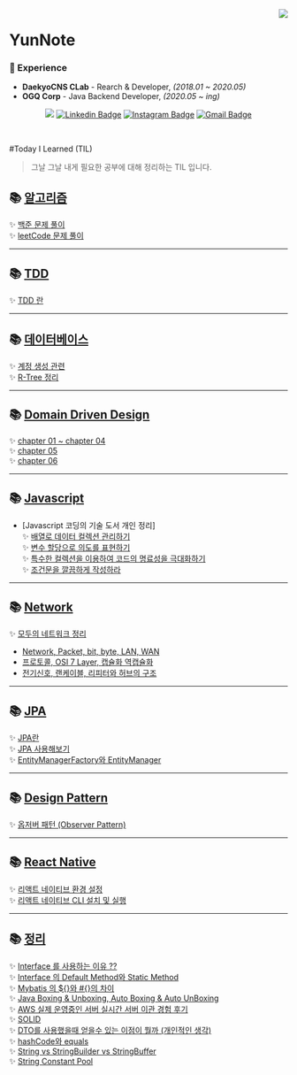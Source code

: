 <div align="right">
   <img src="https://komarev.com/ghpvc/?username=yunnote&&style=flat-square" align="right" />
</div>  

<div>
   <h1><strong>YunNote</strong></h1>
</div>




### 💫 Experience

- **DaekyoCNS CLab** - Rearch & Developer, *(2018.01 ~ 2020.05)*
- **OGQ Corp** - Java Backend Developer, *(2020.05 ~ ing)*

<div align=center>

<a href="https://velog.io/@yundleyundle" target="_blank"><img src="https://img.shields.io/badge/Velog-20c997?style=flat-square&logo=Vimeo&logoColor=white"/></a>
[![Linkedin Badge](https://img.shields.io/badge/-LinkedIn-blue?style=flat-square&logo=Linkedin&logoColor=white&link=https://www.linkedin.com/in/%EC%9C%A4%EC%A7%84-%EC%B5%9C-6a9092115/)](https://www.linkedin.com/in/%EC%9C%A4%EC%A7%84-%EC%B5%9C-6a9092115/)
[![Instagram Badge](https://img.shields.io/badge/-Instagram-dd2a7b?style=flat-square&logo=instagram&logoColor=white&link=https://www.instagram.com/lv.28_0c9y2j5/)](https://www.instagram.com/lv.28_0c9y2j5/)
[![Gmail Badge](https://img.shields.io/badge/-Gmail-d14836?style=flat-square&logo=Gmail&logoColor=white&link=mailto:zzdd1558@gmail.com)](mailto:zzdd1558@gmail.com)
</div>


<br/>  


#Today I Learned (TIL)
> 그날 그날 내게 필요한 공부에 대해 정리하는 TIL 입니다.


## 📚 [알고리즘](https://github.com/YunNote/TIL/tree/master/Algorithm)
✨ [백준 문제 풀이](https://github.com/YunNote/TIL/tree/master/Algorithm/baekjoon) <br>
✨ [leetCode 문제 풀이](https://github.com/YunNote/TIL/tree/master/Algorithm/leetCode) <br>

<hr>

## 📚 [TDD](https://github.com/YunNote/TIL/tree/master/TDD)
✨ [TDD 란](https://github.com/YunNote/TIL/tree/master/TDD/TDD%EB%9E%80) <br>

<hr>

## 📚 [데이터베이스](https://github.com/YunNote/TIL/tree/master/Database)
✨ [계정 생성 관련](https://github.com/YunNote/TIL/tree/master/Database/%EA%B3%84%EC%A0%95%20%EC%84%A4%EC%A0%95%20%EA%B4%80%EB%A0%A8) <br>
✨ [R-Tree 정리](https://github.com/YunNote/TIL/tree/master/Database/R-Tree%20%EC%A0%95%EB%A6%AC) <br>


<hr>

## 📚 [Domain Driven Design](https://github.com/YunNote/TIL/tree/master/DomainDrivenDesign)
✨ [chapter 01 ~ chapter 04](https://github.com/YunNote/TIL/tree/master/DomainDrivenDesign/chapter_01_to_04) <br>
✨ [chapter 05](https://github.com/YunNote/TIL/tree/master/DomainDrivenDesign/chapter_05) <br>
✨ [chapter 06](https://github.com/YunNote/TIL/tree/master/DomainDrivenDesign/chapter_06) <br>

<hr>

## 📚 [Javascript](https://github.com/YunNote/TIL/tree/master/Javascript)
 - [Javascript 코딩의 기술 도서 개인 정리]<br>
    ✨ [배열로 데이터 컬렉션 관리하기](https://github.com/YunNote/TIL/tree/master/Javascript/%EB%B0%B0%EC%97%B4%EB%A1%9C%20%EB%8D%B0%EC%9D%B4%ED%84%B0%20%EC%BB%AC%EB%A0%89%EC%85%98%EC%9D%84%20%EA%B4%80%EB%A6%AC%ED%95%98%EB%9D%BC) <br>
    ✨ [변수 할당으로 의도를 표현하기](https://github.com/YunNote/TIL/tree/master/Javascript/%EB%B3%80%EC%88%98%20%ED%95%A0%EB%8B%B9%EC%9C%BC%EB%A1%9C%20%EC%9D%98%EB%8F%84%EB%A5%BC%20%ED%91%9C%ED%98%84%ED%95%98%EB%9D%BC) <br>
   ✨ [특수한 컬렉션을 이용하여 코드의 명료성을 극대화하기](https://github.com/YunNote/TIL/tree/master/Javascript/%ED%8A%B9%EC%88%98%ED%95%9C%20%EC%BB%AC%EB%A0%89%EC%85%98%EC%9D%84%20%EC%9D%B4%EC%9A%A9%ED%95%B4%20%EC%BD%94%EB%93%9C%20%EB%AA%85%EB%A3%8C%EC%84%B1%EC%9D%84%20%EA%B7%B9%EB%8C%80%ED%99%94%ED%95%98%EB%9D%BC) <br>
   ✨ [조건문을 깔끔하게 작성하라](https://github.com/YunNote/TIL/tree/master/Javascript/%EC%A1%B0%EA%B1%B4%EB%AC%B8%EC%9D%84%20%EA%B9%94%EB%81%94%ED%95%98%EA%B2%8C%20%EC%9E%91%EC%84%B1%ED%95%98%EB%9D%BC) <br>
<hr>

## 📚 [Network](https://github.com/YunNote/TIL/tree/master/Network)

✨ [모두의 네트워크 정리](https://github.com/YunNote/TIL/tree/master/Network/%EB%AA%A8%EB%91%90%EC%9D%98%20%EB%84%A4%ED%8A%B8%EC%9B%8C%ED%81%AC%20%EC%A0%95%EB%A6%AC)
  -  [Network, Packet, bit, byte, LAN, WAN](https://github.com/YunNote/TIL/blob/master/Network/%EB%AA%A8%EB%91%90%EC%9D%98%20%EB%84%A4%ED%8A%B8%EC%9B%8C%ED%81%AC%20%EC%A0%95%EB%A6%AC/Chapter01.md)
  -  [프로토콜, OSI 7 Layer, 캡슐화 역캡슐화](https://github.com/YunNote/TIL/blob/master/Network/%EB%AA%A8%EB%91%90%EC%9D%98%20%EB%84%A4%ED%8A%B8%EC%9B%8C%ED%81%AC%20%EC%A0%95%EB%A6%AC/Chapter02.md)
  -  [전기신호, 랜케이블, 리피터와 허브의 구조](https://github.com/YunNote/TIL/blob/master/Network/%EB%AA%A8%EB%91%90%EC%9D%98%20%EB%84%A4%ED%8A%B8%EC%9B%8C%ED%81%AC%20%EC%A0%95%EB%A6%AC/Chapter02.md)
    

<hr>

## 📚 [JPA](https://github.com/YunNote/TIL/tree/master/JPA)

 ✨ [JPA란](https://github.com/YunNote/TIL/blob/master/JPA/01_JPA%EB%9E%80.md) <br>
 ✨ [JPA 사용해보기](https://github.com/YunNote/TIL/tree/master/JPA/02_JPA%EC%82%AC%EC%9A%A9%ED%95%B4%EB%B3%B4%EA%B8%B0) <br>
 ✨ [EntityManagerFactory와 EntityManager](https://github.com/YunNote/TIL/blob/master/Network/%EB%AA%A8%EB%91%90%EC%9D%98%20%EB%84%A4%ED%8A%B8%EC%9B%8C%ED%81%AC%20%EC%A0%95%EB%A6%AC/Chapter03.md) <br>



<hr>

## 📚 [Design Pattern](https://github.com/YunNote/TIL/tree/master/DesignPattern)
 
✨ [옵저버 패턴 (Observer Pattern)](https://github.com/YunNote/TIL/tree/master/DesignPattern/ObserverPattern)

<hr>

## 📚 [React Native](https://github.com/YunNote/TIL/tree/master/ReactNative)

✨ [리액트 네이티브 환경 설정](https://github.com/YunNote/TIL/tree/master/ReactNative/Install_ReactNative_Manual) <br>
✨ [리액트 네이티브 CLI 설치 및 실행](https://github.com/YunNote/TIL/tree/master/ReactNative/Install_ReactNative_CLI) <br>

<hr>

## 📚 [정리](https://github.com/YunNote/TIL/tree/master/정리)
✨ [Interface 를 사용하는 이유 ??](https://github.com/YunNote/TIL/tree/master/%EC%A0%95%EB%A6%AC/Interface%EB%A5%BC%20%EC%82%AC%EC%9A%A9%ED%95%98%EB%8A%94%20%EC%9D%B4%EC%9C%A0) <br>
✨ [Interface 의 Default Method와 Static Method](https://github.com/YunNote/TIL/tree/master/%EC%A0%95%EB%A6%AC/Interface%EC%9D%98%20Default%20Method) <br>
✨ [Mybatis 의 ${}와 #{}의 차이 ](https://github.com/YunNote/TIL/tree/master/%EC%A0%95%EB%A6%AC/Mybatis%EC%9D%98%20%24%EC%99%80%23%EC%9D%98%20%EC%B0%A8%EC%9D%B4) <br>
✨ [Java Boxing & Unboxing, Auto Boxing & Auto UnBoxing ](https://github.com/YunNote/TIL/tree/master/%EC%A0%95%EB%A6%AC/%EB%B0%95%EC%8B%B1%EA%B3%BC%20%EC%96%B8%EB%B0%95%EC%8B%B1) <br>
✨ [AWS 실제 운영중인 서버 실시간 서버 이관 경험 후기](https://github.com/YunNote/TIL/tree/master/%EC%A0%95%EB%A6%AC/AWS%EA%B0%84%20%EC%84%9C%EB%B2%84%20%EC%9D%B4%EA%B4%80%20%EA%B2%BD%ED%97%98) <br> 
✨ [SOLID](https://github.com/YunNote/TIL/tree/master/정리/SOLID) <br>
✨ [DTO를 사용했을때 얻을수 있는 이점이 뭘까 (개인적인 생각)](https://github.com/YunNote/TIL/tree/master/%EC%A0%95%EB%A6%AC/DTO_%EA%B0%9C%EC%9D%B8_%EC%83%9D%EA%B0%81) <br>
✨ [hashCode와 equals](https://github.com/YunNote/TIL/tree/master/%EC%A0%95%EB%A6%AC/hashCode%20%EC%99%80%20equals) <br>
✨ [String vs StringBuilder vs StringBuffer](https://github.com/YunNote/TIL/tree/master/%EC%A0%95%EB%A6%AC/String%20vs%20StrinbBuilder%20vs%20StringBuffer) <br>
✨ [String Constant Pool](https://github.com/YunNote/TIL/tree/master/%EC%A0%95%EB%A6%AC/String%20Constant%20Pool) <br>
